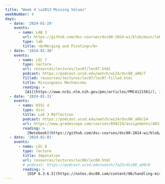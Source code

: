 ```yaml
---
title: "Week 4 \u2013 Missing Values"
weekNumber: 4
days:
  - date: '2024-01-29'
    events:
      - name: LAB 3
        url: https://github.com/dsc-courses/dsc80-2024-wi/blob/main/labs/lab03/lab.ipynb
        type: lab
        title: <b>Merging and Pivoting</b>
  - date: '2024-01-30'
    events:
      - name: LEC 7
        type: lecture
        url: resources/lectures/lec07/lec07.html
        podcast: https://podcast.ucsd.edu/watch/wi24/dsc80_a00/7
        filled: resources/lectures/lec07/lec07-filled.html
        title: Missingness Mechanisms
        reading: > 
         [A1](https://www.ncbi.nlm.nih.gov/pmc/articles/PMC4121561/), [A2](https://stefvanbuuren.name/fimd/sec-MCAR.html)
  - date: '2024-01-31'
    events:
      - name: DISC 4
        type: disc
        title: Lab 3 Reflection
        podcast: https://podcast.ucsd.edu/watch/wi24/dsc80_a00/24
        url: https://www.gradescope.com/courses/698219/assignments/4033116/
        reading: > 
          [Notebook](https://github.com/dsc-courses/dsc80-2024-wi/blob/main/discussions/disc04/discussion.ipynb)
  - date: '2024-02-01'
    events:
      - name: LEC 8
        type: lecture
        title: Imputation
        url: resources/lectures/lec08/lec08.html
        # podcast: https://podcast.ucsd.edu/watch/fa23/dsc80_a00/8
        reading: >
          [DSP 6.3-6.5](https://notes.dsc80.com/content/06/handling-missing-data.html)
---
```

